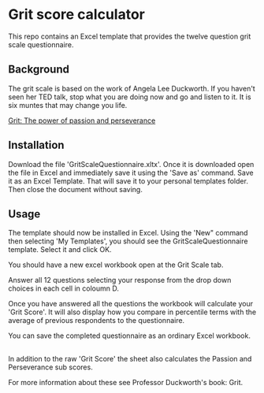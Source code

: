 # Grit score calculator

This repo contains an Excel template that provides the twelve question grit scale questionnaire.

## Background

The grit scale is based on the work of Angela Lee Duckworth.  If you haven't seen her TED talk, stop what you are doing now and go and listen to it. It is six muntes that may change you life.

[Grit: The power of passion and perseverance](https://www.ted.com/talks/angela_lee_duckworth_grit_the_power_of_passion_and_perseverance/transcript?subtitle=en)

## Installation

Download the file 'GritScaleQuestionnaire.xltx'. Once it is downloaded open the file in Excel and immediately save it using the 'Save as' command.  Save it as an Excel Template. That will save it to your personal templates folder.  Then close the document without saving.

## Usage

The template should now be installed in Excel. Using the 'New" command then selecting 'My Templates', you should see the GritScaleQuestionnaire template. Select it and click OK.

You should have a new excel workbook open at the Grit Scale tab.

Answer all 12 questions selecting your response from the drop down choices in each cell in coloumn D.

Once you have answered all the questions the workbook will calculate your 'Grit Score'.  It will also display how you compare in percentile terms with the average of previous respondents to the questionnaire.

You can save the completed questionnaire as an ordinary Excel workbook.

##

In addition to the raw 'Grit Score' the sheet also calculates the Passion and Perseverance sub scores.

For more information about these see Professor Duckworth's book: Grit.
